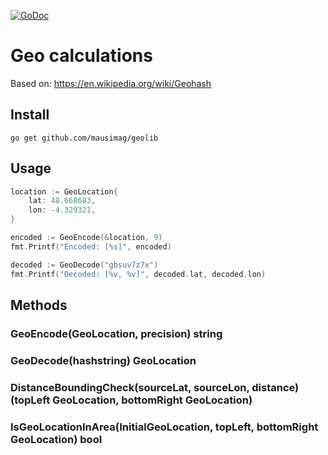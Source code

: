 [![GoDoc](https://godoc.org/github.com/mausimag/geolib?status.svg)](https://godoc.org/github.com/mausimag/geolib)

Geo calculations
=======

Based on: https://en.wikipedia.org/wiki/Geohash

## Install

```console
go get github.com/mausimag/geolib
```

## Usage

```go
location := GeoLocation{
	lat: 48.668683,
	lon: -4.329321,
}

encoded := GeoEncode(&location, 9)
fmt.Printf("Encoded: [%s]", encoded)

decoded := GeoDecode("gbsuv7z7x")
fmt.Printf("Decoded: [%v, %v]", decoded.lat, decoded.lon)
```

## Methods

### GeoEncode(GeoLocation, precision) string

### GeoDecode(hashstring) GeoLocation

### DistanceBoundingCheck(sourceLat, sourceLon, distance) (topLeft GeoLocation, bottomRight GeoLocation)

### IsGeoLocationInArea(InitialGeoLocation, topLeft, bottomRight GeoLocation) bool
